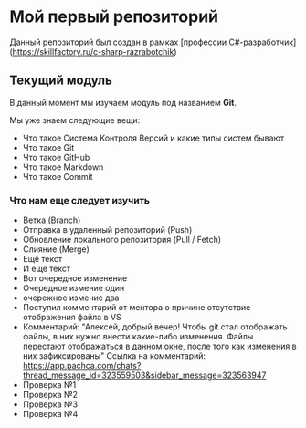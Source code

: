 # Мой первый репозиторий

Данный репозиторий был создан в рамках [профессии C#-разработчик] (https://skillfactory.ru/c-sharp-razrabotchik)

## Текущий модуль
В данный момент мы изучаем модуль под названием **Git**.

Мы уже знаем следующие вещи:
* Что такое Система Контроля Версий и какие типы систем бывают
* Что такое Git
* Что такое GitHub
* Что такое Markdown
* Что такое Commit 

### Что нам еще следует изучить
* Ветка (Branch)
* Отправка в удаленный репозиторий (Push)
* Обновление локального репозитория (Pull / Fetch)
* Слияние (Merge)
* Ещё текст
* И ещё текст
* Вот очередное изменение 
* Очередное измение один
* очережное измение два
* Поступил комментарий от ментора о причине отсутствие отображения файла в VS
* Комментарий: "Алексей, добрый вечер!
Чтобы git стал отображать файлы, в них нужно внести какие-либо изменения.
Файлы перестают отображаться в данном окне, после того как изменения в них зафиксированы"
Ссылка на комментарий: https://app.pachca.com/chats?thread_message_id=323559503&sidebar_message=323563947
* Проверка №1
* Проверка №2
* Проверка №3
* Проверка №4
